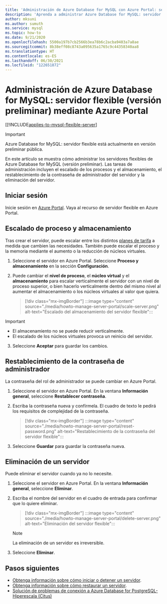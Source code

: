 ```yaml
---
title: 'Administración de Azure Database for MySQL con Azure Portal: servidor flexible'
description: 'Aprenda a administrar Azure Database for MySQL: servidor flexible desde Azure Portal.'
author: mksuni
ms.author: sumuth
ms.service: mysql
ms.topic: how-to
ms.date: 9/21/2020
ms.openlocfilehash: 5500a197b7cb2566b3ea78b6c2acba9403a7a8ae
ms.sourcegitcommit: 8b38eff08c8743a095635a1765c9c44358340aa8
ms.translationtype: HT
ms.contentlocale: es-ES
ms.lasthandoff: 06/30/2021
ms.locfileid: "122651872"
---
```

# <a name="manage-an-azure-database-for-mysql---flexible-server-preview-using-azure-portal"></a>Administración de Azure Database for MySQL: servidor flexible (versión preliminar) mediante Azure Portal

[[!INCLUDE[applies-to-mysql-flexible-server](../includes/applies-to-mysql-flexible-server.md)]

> [!IMPORTANT]
> Azure Database for MySQL: servidor flexible está actualmente en versión preliminar pública.

En este artículo se muestra cómo administrar los servidores flexibles de Azure Database for MySQL (versión preliminar). Las tareas de administración incluyen el escalado de los procesos y el almacenamiento, el restablecimiento de la contraseña de administrador del servidor y la eliminación del servidor.

## <a name="sign-in"></a>Iniciar sesión

Inicie sesión en [Azure Portal](https://portal.azure.com). Vaya al recurso de servidor flexible en Azure Portal.

## <a name="scale-compute-and-storage"></a>Escalado de proceso y almacenamiento

Tras crear el servidor, puede escalar entre los distintos [planes de tarifa](https://azure.microsoft.com/pricing/details/mysql/) a medida que cambien las necesidades. También puede escalar el proceso y la memoria mediante el aumento o la reducción de núcleos virtuales.

1. Seleccione el servidor en Azure Portal. Seleccione **Proceso y almacenamiento** en la sección **Configuración**.

2. Puede cambiar el **nivel de proceso**, el **núcleo virtual** y el **almacenamiento** para escalar verticalmente el servidor con un nivel de proceso superior, o bien hacerlo verticalmente dentro del mismo nivel al aumentar el almacenamiento o los núcleos virtuales al valor que quiera.

   > [!div class="mx-imgBorder"]
   > :::image type="content" source="./media/howto-manage-server-portal/scale-server.png" alt-text="Escalado del almacenamiento del servidor flexible":::

   
> [!IMPORTANT]
   > - El almacenamiento no se puede reducir verticalmente.
   > - El escalado de los núcleos virtuales provoca un reinicio del servidor.

3. Seleccione **Aceptar** para guardar los cambios.

## <a name="reset-admin-password"></a>Restablecimiento de la contraseña de administrador

La contraseña del rol de administrador se puede cambiar en Azure Portal.

1. Seleccione el servidor en Azure Portal. En la ventana **Información general**, seleccione **Restablecer contraseña**.

2. Escriba la contraseña nueva y confírmela. El cuadro de texto le pedirá los requisitos de complejidad de la contraseña.

   > [!div class="mx-imgBorder"]
   > :::image type="content" source="./media/howto-manage-server-portal/reset-password.png" alt-text="Restablecimiento de la contraseña del servidor flexible":::

3. Seleccione **Guardar** para guardar la contraseña nueva.

## <a name="delete-a-server"></a>Eliminación de un servidor

Puede eliminar el servidor cuando ya no lo necesite.

1. Seleccione el servidor en Azure Portal. En la ventana **Información general**, seleccione **Eliminar**.

2. Escriba el nombre del servidor en el cuadro de entrada para confirmar que lo quiere eliminar.

   > [!div class="mx-imgBorder"]
   > :::image type="content" source="./media/howto-manage-server-portal/delete-server.png" alt-text="Eliminación del servidor flexible":::

   > [!NOTE]
   > La eliminación de un servidor es irreversible.

3. Seleccione **Eliminar**.

## <a name="next-steps"></a>Pasos siguientes
- [Obtenga información sobre cómo iniciar o detener un servidor](how-to-stop-start-server-portal.md).
- [Obtenga información sobre cómo restaurar un servidor](how-to-restore-server-portal.md).
- [Solución de problemas de conexión a Azure Database for PostgreSQL- Hiperescala (Citus)](how-to-troubleshoot-common-connection-issues.md)

